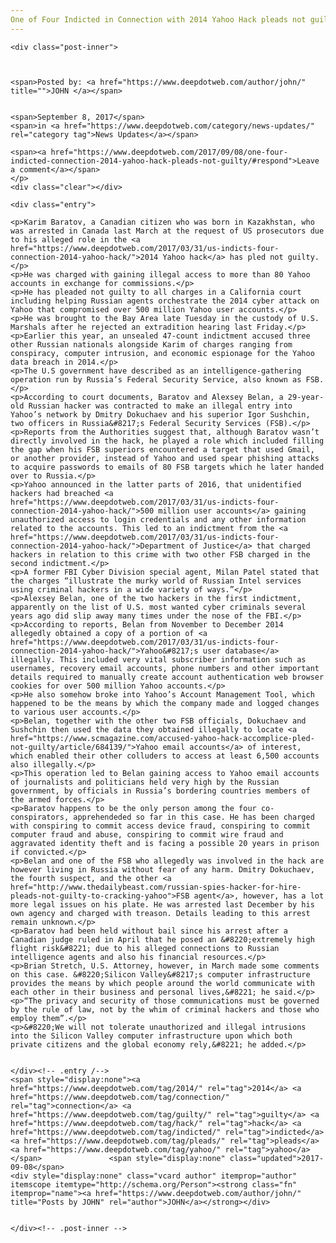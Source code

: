 ```yaml
---
One of Four Indicted in Connection with 2014 Yahoo Hack pleads not guilty.
---
```

<article class="post-listing post-22445 post type-post status-publish format-standard has-post-thumbnail hentry  tag-1779 tag-connection tag-guilty tag-hack tag-indicted tag-pleads tag-yahoo">
    
    <div class="post-inner">
    
    
        
    <span>Posted by: <a href="https://www.deepdotweb.com/author/john/" title="">JOHN </a></span>
    
    
    <span>September 8, 2017</span>
    <span>in <a href="https://www.deepdotweb.com/category/news-updates/" rel="category tag">News Updates</a></span>
    
    <span><a href="https://www.deepdotweb.com/2017/09/08/one-four-indicted-connection-2014-yahoo-hack-pleads-not-guilty/#respond">Leave a comment</a></span>
    </p>
    <div class="clear"></div>
    
    <div class="entry">
    
    <p>Karim Baratov, a Canadian citizen who was born in Kazakhstan, who was arrested in Canada last March at the request of US prosecutors due to his alleged role in the <a href="https://www.deepdotweb.com/2017/03/31/us-indicts-four-connection-2014-yahoo-hack/">2014 Yahoo hack</a> has pled not guilty.</p>
    <p>He was charged with gaining illegal access to more than 80 Yahoo accounts in exchange for commissions.</p>
    <p>He has pleaded not guilty to all charges in a California court including helping Russian agents orchestrate the 2014 cyber attack on Yahoo that compromised over 500 million Yahoo user accounts.</p>
    <p>He was brought to the Bay Area late Tuesday in the custody of U.S. Marshals after he rejected an extradition hearing last Friday.</p>
    <p>Earlier this year, an unsealed 47-count indictment accused three other Russian nationals alongside Karim of charges ranging from conspiracy, computer intrusion, and economic espionage for the Yahoo data breach in 2014.</p>
    <p>The U.S government have described as an intelligence-gathering operation run by Russia’s Federal Security Service, also known as FSB.</p>
    <p>According to court documents, Baratov and Alexsey Belan, a 29-year-old Russian hacker was contracted to make an illegal entry into Yahoo’s network by Dmitry Dokuchaev and his superior Igor Sushchin, two officers in Russia&#8217;s Federal Security Services (FSB).</p>
    <p>Reports from the Authorities suggest that, although Baratov wasn’t directly involved in the hack, he played a role which included filling the gap when his FSB superiors encountered a target that used Gmail, or another provider, instead of Yahoo and used spear phishing attacks to acquire passwords to emails of 80 FSB targets which he later handed over to Russia.</p>
    <p>Yahoo announced in the latter parts of 2016, that unidentified hackers had breached <a href="https://www.deepdotweb.com/2017/03/31/us-indicts-four-connection-2014-yahoo-hack/">500 million user accounts</a> gaining unauthorized access to login credentials and any other information related to the accounts. This led to an indictment from the <a href="https://www.deepdotweb.com/2017/03/31/us-indicts-four-connection-2014-yahoo-hack/">Department of Justice</a> that charged hackers in relation to this crime with two other FSB charged in the second indictment.</p>
    <p>A former FBI Cyber Division special agent, Milan Patel stated that the charges “illustrate the murky world of Russian Intel services using criminal hackers in a wide variety of ways.”</p>
    <p>Alexsey Belan, one of the two hackers in the first indictment, apparently on the list of U.S. most wanted cyber criminals several years ago did slip away many times under the nose of the FBI.</p>
    <p>According to reports, Belan from November to December 2014 allegedly obtained a copy of a portion of <a href="https://www.deepdotweb.com/2017/03/31/us-indicts-four-connection-2014-yahoo-hack/">Yahoo&#8217;s user database</a> illegally. This included very vital subscriber information such as usernames, recovery email accounts, phone numbers and other important details required to manually create account authentication web browser cookies for over 500 million Yahoo accounts.</p>
    <p>He also somehow broke into Yahoo’s Account Management Tool, which happened to be the means by which the company made and logged changes to various user accounts.</p>
    <p>Belan, together with the other two FSB officials, Dokuchaev and Sushchin then used the data they obtained illegally to locate <a href="https://www.scmagazine.com/accused-yahoo-hack-accomplice-pled-not-guilty/article/684139/">Yahoo email accounts</a> of interest, which enabled their other colluders to access at least 6,500 accounts also illegally.</p>
    <p>This operation led to Belan gaining access to Yahoo email accounts of journalists and politicians held very high by the Russian government, by officials in Russia’s bordering countries members of the armed forces.</p>
    <p>Baratov happens to be the only person among the four co-conspirators, apprehendeded so far in this case. He has been charged with conspiring to commit access device fraud, conspiring to commit computer fraud and abuse, conspiring to commit wire fraud and aggravated identity theft and is facing a possible 20 years in prison if convicted.</p>
    <p>Belan and one of the FSB who allegedly was involved in the hack are however living in Russia without fear of any harm. Dmitry Dokuchaev, the fourth suspect, and the other <a href="http://www.thedailybeast.com/russian-spies-hacker-for-hire-pleads-not-guilty-to-cracking-yahoo">FSB agent</a>, however, has a lot more legal issues on his plate. He was arrested last December by his own agency and charged with treason. Details leading to this arrest remain unknown.</p>
    <p>Baratov had been held without bail since his arrest after a Canadian judge ruled in April that he posed an &#8220;extremely high flight risk&#8221; due to his alleged connections to Russian intelligence agents and also his financial resources.</p>
    <p>Brian Stretch, U.S. Attorney, however, in March made some comments on this case. &#8220;Silicon Valley&#8217;s computer infrastructure provides the means by which people around the world communicate with each other in their business and personal lives,&#8221; he said.</p>
    <p>“The privacy and security of those communications must be governed by the rule of law, not by the whim of criminal hackers and those who employ them”.</p>
    <p>&#8220;We will not tolerate unauthorized and illegal intrusions into the Silicon Valley computer infrastructure upon which both private citizens and the global economy rely,&#8221; he added.</p>
    
    
    </div><!-- .entry /-->
    <span style="display:none"><a href="https://www.deepdotweb.com/tag/2014/" rel="tag">2014</a> <a href="https://www.deepdotweb.com/tag/connection/" rel="tag">connection</a> <a href="https://www.deepdotweb.com/tag/guilty/" rel="tag">guilty</a> <a href="https://www.deepdotweb.com/tag/hack/" rel="tag">hack</a> <a href="https://www.deepdotweb.com/tag/indicted/" rel="tag">indicted</a> <a href="https://www.deepdotweb.com/tag/pleads/" rel="tag">pleads</a> <a href="https://www.deepdotweb.com/tag/yahoo/" rel="tag">yahoo</a></span>				<span style="display:none" class="updated">2017-09-08</span>
    <div style="display:none" class="vcard author" itemprop="author" itemscope itemtype="http://schema.org/Person"><strong class="fn" itemprop="name"><a href="https://www.deepdotweb.com/author/john/" title="Posts by JOHN" rel="author">JOHN</a></strong></div>
    
    
    </div><!-- .post-inner -->
</article><!-- .post-listing -->

